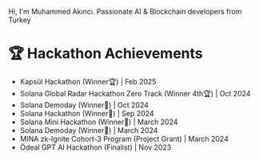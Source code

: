 Hi, I'm Muhammed Akıncı. Passionate AI & Blockchain developers from Turkey

# 🏆 Hackathon Achievements
- Kapsül Hackathon (Winner🏆) | Feb 2025
- Solana Global Radar Hackathon Zero Track (Winner 4th🏆) | Oct 2024
- Solana Demoday (Winner🥉) | Oct 2024
- Solana Hackathon (Winner🥇) | Sep 2024
- Solana Mini Hackathon (Winner🥇) | March 2024
- Solana Demoday (Winner🥈) | March 2024
- MINA zk-Ignite Cohort-3 Program (Project Grant) | March 2024
- Ödeal GPT AI Hackathon (Finalist) | Nov 2023
